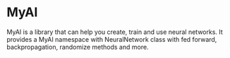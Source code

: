 # MyAI
MyAI is a library that can help you create, train and use neural networks.
It provides a MyAI namespace with NeuralNetwork class with fed forward, backpropagation, randomize methods and more.
